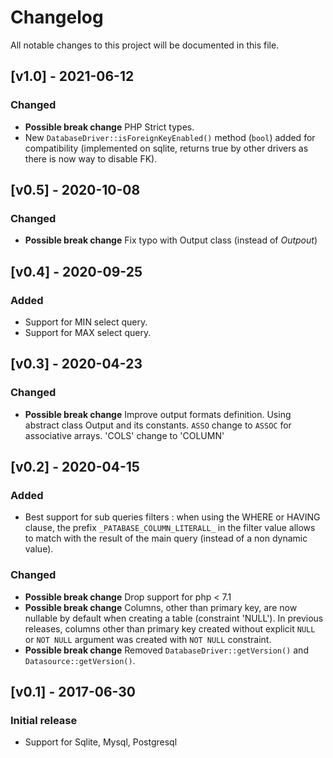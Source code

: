 # Changelog
All notable changes to this project will be documented in this file.

## [v1.0] - 2021-06-12

### Changed
- **Possible break change** PHP Strict types.
- New `DatabaseDriver::isForeignKeyEnabled()` method (`bool`) added for compatibility (implemented on sqlite, returns true by other drivers as there is now way to disable FK).

## [v0.5] - 2020-10-08

### Changed
- **Possible break change** Fix typo with Output class (instead of *Outpout*)


## [v0.4] - 2020-09-25

### Added
- Support for MIN select query.
- Support for MAX select query.


## [v0.3] - 2020-04-23

### Changed
- **Possible break change** Improve output formats definition. Using abstract class Output and its constants. `ASSO` change to `ASSOC` for associative arrays. 'COLS' change to 'COLUMN'  


## [v0.2] - 2020-04-15

### Added
- Best support for sub queries filters : when using the WHERE or HAVING clause, the prefix `_PATABASE_COLUMN_LITERALL_` in the filter value allows to match with the result of the main query (instead of a non dynamic value). 

### Changed
- **Possible break change** Drop support for php < 7.1
- **Possible break change** Columns, other than primary key,  are now nullable by default when creating a table (constraint 'NULL'). In previous releases, columns other than primary key created without explicit `NULL` or `NOT NULL` argument was created with `NOT NULL` constraint. 
- **Possible break change** Removed `DatabaseDriver::getVersion()` and `Datasource::getVersion()`.


## [v0.1] - 2017-06-30

### Initial release
- Support for Sqlite, Mysql, Postgresql
